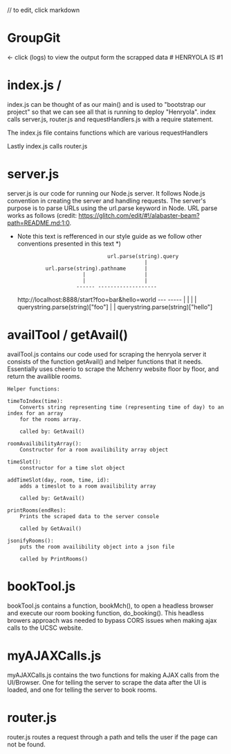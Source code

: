 // to edit, click markdown
# GroupGit

<- click (logs) to view the output form the scrapped data # HENRYOLA IS #1

# index.js /
index.js can be thought of as our main() and is used to "bootstrap our project" 
so that we can see all that is running to deploy "Henryola".
index calls server.js, router.js and requestHandlers.js with a require 
statement.

The index.js file contains functions which are various requestHandlers

Lastly index.js calls router.js

# server.js
server.js is our code for running our Node.js server.  It follows Node.js 
convention in creating the server and handling requests. The server's purpose
is to parse URLs using the url.parse keyword in Node. URL parse works as 
follows (credit: https://glitch.com/edit/#!/alabaster-beam?path=README.md:1:0. 
* Note this text is refferenced in our style guide as we follow other
conventions presented in this text *)



                                   url.parse(string).query
                                               |
               url.parse(string).pathname      |
                           |                   |
                           |                   |
                         ------ -------------------
    http://localhost:8888/start?foo=bar&hello=world
                                    ---       -----
                                     |          |
                                     |          |
            querystring.parse(string)["foo"]    |
                                                |
                       querystring.parse(string)["hello"]



# availTool / getAvail()
availTool.js contains our code used for scraping the henryola server it consists of the function getAvail() and helper functions that it needs. Essentially uses cheerio to scrape the Mchenry website floor by floor, and return the availible rooms.


	Helper functions:
	
	timeToIndex(time):
		Converts string representing time (representing time of day) to an index for an array
		for the rooms array.

		called by: GetAvail()
				 
	roomAvailibilityArray():
		Constructor for a room availibility array object

	timeSlot():	
		constructor for a time slot object

	addTimeSlot(day, room, time, id):
		adds a timeslot to a room availibility array
		
		called by: GetAvail()	

	printRooms(endRes):
		Prints the scraped data to the server console
		
		called by GetAvail()

	jsonifyRooms():
		puts the room availibility object into a json file

		called by PrintRooms()

# bookTool.js
bookTool.js contains a function, bookMch(), to open a headless browser and execute our room booking function, do_booking(). This headless browers approach was needed to bypass CORS issues when making ajax calls to the UCSC website.

# myAJAXCalls.js
myAJAXCalls.js contains the two functions for making AJAX calls from the UI/Browser. One for telling the server to scrape the data after the UI is loaded, and one for telling the server to book rooms.

# router.js 
router.js routes a request through a path and tells the user if the page can not be found.
